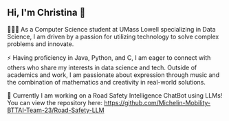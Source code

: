 ## Hi, I'm Christina 👋

<!--
**christinatran18/christinatran18** is a ✨ _special_ ✨ repository because its `README.md` (this file) appears on your GitHub profile.

Here are some ideas to get you started:

- 🔭 I’m currently working on ...
- 🌱 I’m currently learning ...
- 👯 I’m looking to collaborate on ...
- 🤔 I’m looking for help with ...
- 💬 Ask me about ...
- 📫 How to reach me: ...
- 😄 Pronouns: ...
- ⚡ Fun fact: ...
-->
👩🏻‍💻 As a Computer Science student at UMass Lowell specializing in Data Science, I am driven by a passion for utilizing technology to solve complex problems and innovate.

⚡ Having proficiency in Java, Python, and C, I am eager to connect with others who share my interests in data science and tech. Outside of academics and work, I am passionate about expression through music and the combination of mathematics and creativity in real-world solutions.

🚗 Currently I am working on a Road Safety Intelligence ChatBot using LLMs! You can view the repository here: https://github.com/Michelin-Mobility-BTTAI-Team-23/Road-Safety-LLM
